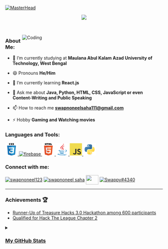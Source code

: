 [![MasterHead](https://github.com/Swpn0neel/Swpn0neel/blob/main/Banner0.png)](https://github.com/Swpn0neel)


<!-- <h2 align="center">Hi 👋, I'm Swapnoneel Saha</h2>
<h4 align="center">A passionate Front-End Developer and Open-Source Enthusiast</h4> -->
<p align="center"><img src="https://readme-typing-svg.herokuapp.com/?font=Mitr&color=A13B3B&size=20&center=true&vCenter=true&lines=Welcome+to+my+Profile!!;I+am+open-minded,+eager+to+learn+more;Interested+in+Web-Development...;Have+a+nice+day+ahead!!"></p>

<br>

<img align="right" alt="Coding" width="450" src="https://github.com/Swpn0neel/Swpn0neel/blob/main/img.png"></img>


<h3 align="left">About Me:</h3>

- 🔭 I’m currently studying at **Maulana Abul Kalam Azad University of Technology, West Bengal**

- 😄 Pronouns **He/Him**

- 🌱 I’m currently learning **React.js**

- 💬 Ask me about **Java, Python, HTML, CSS, JavaScript or even Content-Writing and Public Speaking**

- 📫 How to reach me **swapnoneelsaha111@gmail.com**

- ⚡ Hobby **Gaming and Watching movies**


<h3 align="left">Languages and Tools:</h3>
<p align="left"> <a href="https://www.w3schools.com/css/" target="_blank" rel="noreferrer"> <img src="https://raw.githubusercontent.com/devicons/devicon/master/icons/css3/css3-original-wordmark.svg" alt="css3" width="40" height="40"/> </a> <a href="https://firebase.google.com/" target="_blank" rel="noreferrer"> <img src="https://www.vectorlogo.zone/logos/firebase/firebase-icon.svg" alt="firebase" width="40" height="40"/> </a> <a href="https://www.w3.org/html/" target="_blank" rel="noreferrer"> <img src="https://raw.githubusercontent.com/devicons/devicon/master/icons/html5/html5-original-wordmark.svg" alt="html5" width="40" height="40"/> </a> <a href="https://www.java.com" target="_blank" rel="noreferrer"> <img src="https://raw.githubusercontent.com/devicons/devicon/master/icons/java/java-original.svg" alt="java" width="40" height="40"/> </a> <a href="https://developer.mozilla.org/en-US/docs/Web/JavaScript" target="_blank" rel="noreferrer"> <img src="https://raw.githubusercontent.com/devicons/devicon/master/icons/javascript/javascript-original.svg" alt="javascript" width="40" height="40"/> </a> <a href="https://www.python.org" target="_blank" rel="noreferrer"> <img src="https://raw.githubusercontent.com/devicons/devicon/master/icons/python/python-original.svg" alt="python" width="40" height="40"/> </a> </p>


<h3 align="left">Connect with me:</h3>
<p align="left">
  <a href="https://twitter.com/swapnoneel123" target="blank"><img align="center" src="https://raw.githubusercontent.com/rahuldkjain/github-profile-readme-generator/master/src/images/icons/Social/twitter.svg" alt="swapnoneel123" height="30" width="40" /></a>
  <a href="https://www.linkedin.com/in/swapnoneel-saha-14a3161b6" target="blank"><img align="center" src="https://raw.githubusercontent.com/rahuldkjain/github-profile-readme-generator/master/src/images/icons/Social/linked-in-alt.svg" alt="swapnoneel saha" height="30" width="40" /></a>
  <a href="https://hashnode.com/@Swapn0neel" target="blank"><img align="center" src="https://github.com/Swpn0neel/Swpn0neel/blob/main/hashnode.svg" height="30" width="40" /></a>
  <a href="https://discord.gg/Swappy#4340" target="blank"><img align="center" src="https://raw.githubusercontent.com/rahuldkjain/github-profile-readme-generator/master/src/images/icons/Social/discord.svg" alt="Swappy#4340" height="30" width="40" /></a>
</p>
<hr>


<h3 align="left">Achievements 🏆</h3> 

- <a href="https://certificate.givemycertificate.com/c/95ff1f21-b87c-4fb0-b911-6ef59dbad9a6" /> Runner-Up of Treasure Hacks 3.0 Hackathon among 600 participants</a>
- <a href="https://hack-the-league-chapter-2.devpost.com/?ref_feature=challenge&ref_medium=your-open-hackathons&ref_content=Recently+ended" /> Qualified for Hack The League Chapter 2


<!-- ## <a href="https://swapnoneel.hashnode.dev/"><img src="https://github.com/Swpn0neel/Swpn0neel/blob/main/hashnodelogo.png" title="Hashnode" alt="Hashnode blog" width="25"/></a> Recent Blogs on Hashnode -->

<!-- HASHNODE_BLOG:START -->
<!-- <p align="left">
<a href="https://arindam1729.hashnode.dev//a-beginners-guide-to-open-source" title="A Beginners Guide to Open Source"><img src="https://cdn.hashnode.com/res/hashnode/image/upload/v1673727414736/174f7e4e-43a9-450e-bf63-7103b608c2de.png" alt="A Beginners Guide to Open Source" width="250px" align="left" /></a>
<a href="https://arindam1729.hashnode.dev//a-beginners-guide-to-open-source" title="A Beginners Guide to Open Source"><strong>A Beginners Guide to Open Source</strong></a>
<br/> Introduction
Open-source software has been around for decades, but it's only in recent years that it has gained mainstream acceptance. With the rise of open-source projects like Linux, Apache, and WordPress, more and more people are becoming interest... </p> <br/> <br/>
<p align="left">
<a href="https://arindam1729.hashnode.dev//roadmap-to-becoming-a-cncf-mentee" title="Roadmap to Becoming a CNCF Mentee"><img src="https://cdn.hashnode.com/res/hashnode/image/upload/v1673434132809/800d8057-452a-4b4b-a907-4eb502584049.png" alt="Roadmap to Becoming a CNCF Mentee" width="250px" align="left" /></a>
<a href="https://arindam1729.hashnode.dev//roadmap-to-becoming-a-cncf-mentee" title="Roadmap to Becoming a CNCF Mentee"><strong>Roadmap to Becoming a CNCF Mentee</strong></a>
<br/> Introduction
Becoming a mentee through the Cloud Native Computing Foundation (CNCF) is a great way to gain experience and knowledge in the field of cloud-native computing. The CNCF mentorship program pairs experienced professionals with mentees who a... </p> <br/> <br/> -->
<!-- HASHNODE_BLOG:END -->

<!-- <div align="center">
<p align="center"><b>FOR MORE BLOGS ⬇</b></p>
<p><a href="https://swapnoneel.hashnode.dev/"><img src="https://img.shields.io/badge/Hashnode-2962FF?style=for-the-badge&logo=hashnode&logoColor=white"></a></p>
</div> -->


<details>
  <summary><h3>My GitHub Stats</h3></summary>
  <div align = "center">
    <h2>My GitHub Stats<img src="https://github.githubassets.com/images/spinners/octocat-spinner-64.gif"/></h2>
  </div>
  <div align="center">
    <table>
      <tr>
        <td width="45%">
          <a href="http://www.github.com/Swpn0neel"><img src="https://github-readme-stats.vercel.app/api?username=Swpn0neel&show_icons=true&hide=&count_private=true&title_color=0891b2&text_color=ffffff&icon_color=0891b2&bg_color=1c1917&hide_border=true&show_icons=true" alt="Swpn0neel's GitHub stats" /></a> 
        </td>
        <td width="45%">
          <a href="http://www.github.com/Swpn0neel"><img src="https://github-readme-streak-stats.herokuapp.com/?user=Swpn0neel&stroke=ffffff&background=1c1917&ring=0891b2&fire=0891b2&currStreakNum=ffffff&currStreakLabel=0891b2&sideNums=ffffff&sideLabels=ffffff&dates=ffffff&hide_border=true" /></a>
    </table>
      </div>
    </td>
  </tr>
  </details>
